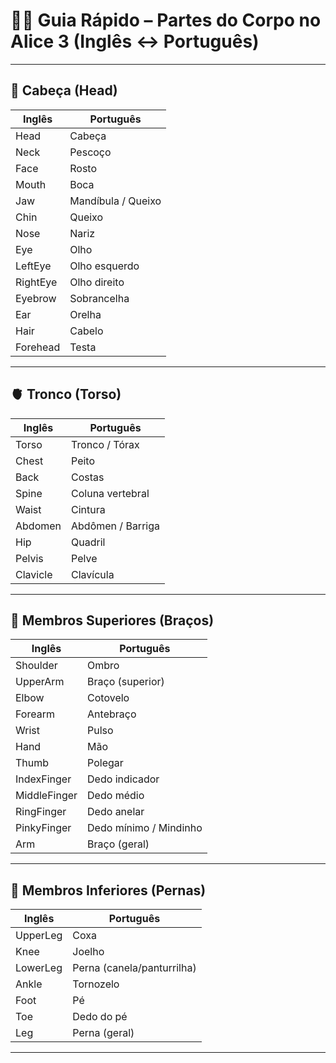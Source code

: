 # 🧍‍♂️ Guia Rápido – Partes do Corpo no Alice 3 (Inglês ↔ Português)

---

## 🧠 Cabeça (Head)

| Inglês       | Português            |
|--------------|----------------------|
| Head         | Cabeça               |
| Neck         | Pescoço              |
| Face         | Rosto                |
| Mouth        | Boca                 |
| Jaw          | Mandíbula / Queixo   |
| Chin         | Queixo               |
| Nose         | Nariz                |
| Eye          | Olho                 |
| LeftEye      | Olho esquerdo        |
| RightEye     | Olho direito         |
| Eyebrow      | Sobrancelha          |
| Ear          | Orelha               |
| Hair         | Cabelo               |
| Forehead     | Testa                |

---

## 🫀 Tronco (Torso)

| Inglês       | Português             |
|--------------|-----------------------|
| Torso        | Tronco / Tórax        |
| Chest        | Peito                 |
| Back         | Costas                |
| Spine        | Coluna vertebral      |
| Waist        | Cintura               |
| Abdomen      | Abdômen / Barriga     |
| Hip          | Quadril               |
| Pelvis       | Pelve                 |
| Clavicle     | Clavícula             |

---

## 🦾 Membros Superiores (Braços)

| Inglês        | Português              |
|---------------|------------------------|
| Shoulder      | Ombro                  |
| UpperArm      | Braço (superior)       |
| Elbow         | Cotovelo               |
| Forearm       | Antebraço              |
| Wrist         | Pulso                  |
| Hand          | Mão                    |
| Thumb         | Polegar                |
| IndexFinger   | Dedo indicador         |
| MiddleFinger  | Dedo médio             |
| RingFinger    | Dedo anelar            |
| PinkyFinger   | Dedo mínimo / Mindinho |
| Arm           | Braço (geral)          |

---

## 🦿 Membros Inferiores (Pernas)

| Inglês      | Português                  |
|-------------|----------------------------|
| UpperLeg    | Coxa                       |
| Knee        | Joelho                     |
| LowerLeg    | Perna (canela/panturrilha) |
| Ankle       | Tornozelo                  |
| Foot        | Pé                         |
| Toe         | Dedo do pé                 |
| Leg         | Perna (geral)              |

---
